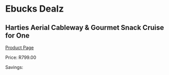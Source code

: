 
# Ebucks Dealz
## Harties Aerial Cableway & Gourmet Snack Cruise for One
[Product Page](https://www.ebucks.com/web/shop/productSelected.do?prodId=1133013834&catId=322194367)

Price: R799.00

Savings: 


	